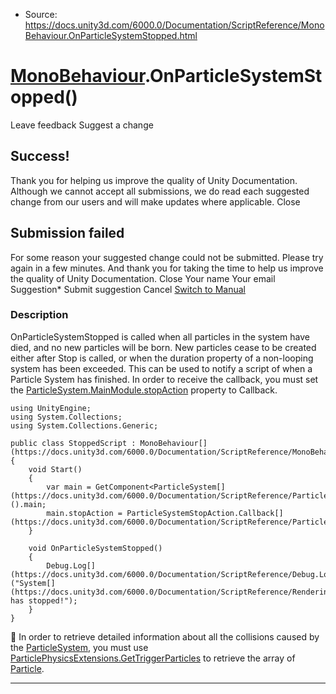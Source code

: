 * Source: https://docs.unity3d.com/6000.0/Documentation/ScriptReference/MonoBehaviour.OnParticleSystemStopped.html

#  [MonoBehaviour](https://docs.unity3d.com/6000.0/Documentation/ScriptReference/MonoBehaviour.html).OnParticleSystemStopped()
Leave feedback
Suggest a change
## Success!
Thank you for helping us improve the quality of Unity Documentation. Although we cannot accept all submissions, we do read each suggested change from our users and will make updates where applicable.
Close
## Submission failed
For some reason your suggested change could not be submitted. Please <a>try again</a> in a few minutes. And thank you for taking the time to help us improve the quality of Unity Documentation.
Close
Your name Your email Suggestion* Submit suggestion
Cancel
[Switch to Manual](https://docs.unity3d.com/6000.0/Documentation/Manual/class-MonoBehaviour.html "Go to MonoBehaviour Component in the Manual")
### Description
OnParticleSystemStopped is called when all particles in the system have died, and no new particles will be born. New particles cease to be created either after Stop is called, or when the duration property of a non-looping system has been exceeded.
This can be used to notify a script of when a Particle System has finished. In order to receive the callback, you must set the [ParticleSystem.MainModule.stopAction](https://docs.unity3d.com/6000.0/Documentation/ScriptReference/ParticleSystem.MainModule-stopAction.html) property to Callback.
```
using UnityEngine;
using System.Collections;
using System.Collections.Generic;  
  
public class StoppedScript : MonoBehaviour[](https://docs.unity3d.com/6000.0/Documentation/ScriptReference/MonoBehaviour.html)
{
    void Start()
    {
        var main = GetComponent<ParticleSystem[](https://docs.unity3d.com/6000.0/Documentation/ScriptReference/ParticleSystem.html)>().main;
        main.stopAction = ParticleSystemStopAction.Callback[](https://docs.unity3d.com/6000.0/Documentation/ScriptReference/ParticleSystemStopAction.Callback.html);
    }  
  
    void OnParticleSystemStopped()
    {
        Debug.Log[](https://docs.unity3d.com/6000.0/Documentation/ScriptReference/Debug.Log.html)("System[](https://docs.unity3d.com/6000.0/Documentation/ScriptReference/Rendering.VirtualTexturing.System.html) has stopped!");
    }
}

```

In order to retrieve detailed information about all the collisions caused by the [ParticleSystem](https://docs.unity3d.com/6000.0/Documentation/ScriptReference/ParticleSystem.html), you must use [ParticlePhysicsExtensions.GetTriggerParticles](https://docs.unity3d.com/6000.0/Documentation/ScriptReference/ParticlePhysicsExtensions.GetTriggerParticles.html) to retrieve the array of [Particle](https://docs.unity3d.com/6000.0/Documentation/ScriptReference/ParticleSystem.Particle.html).
* * *
